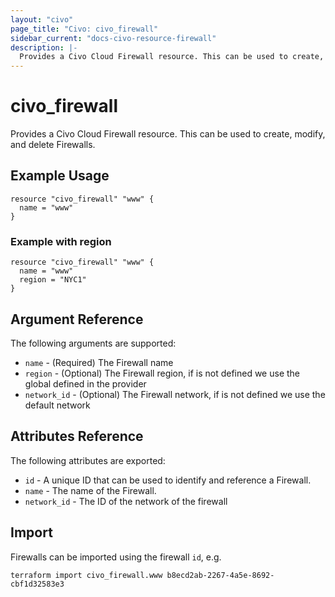 ```yaml
---
layout: "civo"
page_title: "Civo: civo_firewall"
sidebar_current: "docs-civo-resource-firewall"
description: |-
  Provides a Civo Cloud Firewall resource. This can be used to create, modify, and delete Firewalls.
---
```


# civo\_firewall

Provides a Civo Cloud Firewall resource. This can be used to create,
modify, and delete Firewalls.

## Example Usage

```hcl
resource "civo_firewall" "www" {
  name = "www"
}
```
### Example with region
```hcl
resource "civo_firewall" "www" {
  name = "www"
  region = "NYC1"
}
```

## Argument Reference

The following arguments are supported:

* `name` - (Required) The Firewall name
* `region` - (Optional) The Firewall region, if is not defined we use the global defined in the provider
* `network_id` - (Optional) The Firewall network, if is not defined we use the default network


## Attributes Reference

The following attributes are exported:

* `id` - A unique ID that can be used to identify and reference a Firewall.
* `name` - The name of the Firewall.
* `network_id` - The ID of the network of the firewall

## Import

Firewalls can be imported using the firewall `id`, e.g.

```
terraform import civo_firewall.www b8ecd2ab-2267-4a5e-8692-cbf1d32583e3
```
